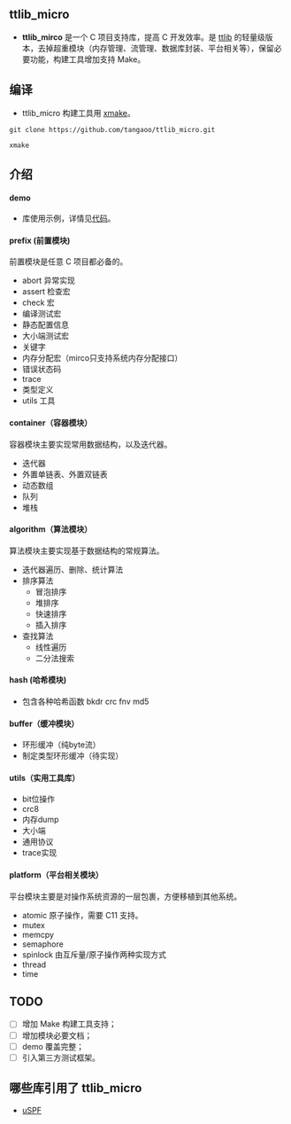 ## ttlib_micro
* **ttlib_mirco** 是一个 C 项目支持库，提高 C 开发效率。是 [ttlib](https://github.com/tangaoo/ttlib) 的轻量级版本，去掉超重模块（内存管理、流管理、数据库封装、平台相关等），保留必要功能，构建工具增加支持 Make。

## 编译 
* ttlib_micro 构建工具用 [xmake](https://github.com/xmake-io/xmake)。

```console
git clone https://github.com/tangaoo/ttlib_micro.git

xmake
```

## 介绍
#### demo
- 库使用示例，详情见[代码](https://github.com/tangaoo/ttlib_micro/tree/main/src/demo)。

#### prefix (前置模块)
前置模块是任意 C 项目都必备的。
- abort 异常实现
- assert 检查宏
- check 宏
- 编译测试宏
- 静态配置信息
- 大小端测试宏
- 关键字
- 内存分配宏（mirco只支持系统内存分配接口）
- 错误状态码
- trace
- 类型定义
- utils 工具

#### container（容器模块）
容器模块主要实现常用数据结构，以及迭代器。
- 迭代器
- 外置单链表、外置双链表
- 动态数组
- 队列
- 堆栈

#### algorithm（算法模块）
算法模块主要实现基于数据结构的常规算法。
- 迭代器遍历、删除、统计算法
- 排序算法
	- 冒泡排序
	- 堆排序
	- 快速排序
	- 插入排序
- 查找算法
    - 线性遍历
    - 二分法搜索

#### hash (哈希模块)
- 包含各种哈希函数 bkdr crc fnv md5

#### buffer（缓冲模块）
- 环形缓冲（纯byte流）
- 制定类型环形缓冲（待实现）
  
#### utils（实用工具库）
- bit位操作
- crc8
- 内存dump
- 大小端
- 通用协议 
- trace实现

#### platform（平台相关模块）
平台模块主要是对操作系统资源的一层包裹，方便移植到其他系统。
- atomic 原子操作，需要 C11 支持。
- mutex
- memcpy
- semaphore
- spinlock 由互斥量/原子操作两种实现方式
- thread
- time


## TODO
* [ ] 增加 Make 构建工具支持；
* [ ] 增加模块必要文档；
* [ ] demo 覆盖完整；
* [ ] 引入第三方测试框架。

## 哪些库引用了 ttlib_micro
* [uSPF](https://github.com/tangaoo/uSPF)